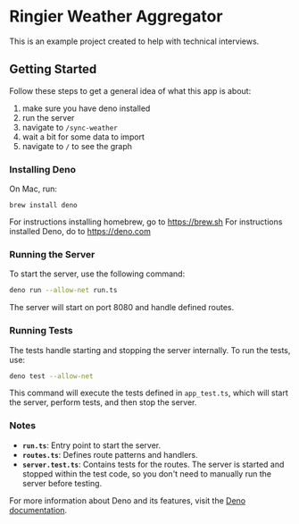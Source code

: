 # Ringier Weather Aggregator

This is an example project created to help with technical interviews.

## Getting Started

Follow these steps to get a general idea of what this app is about:

1. make sure you have deno installed
1. run the server
2. navigate to `/sync-weather`
3. wait a bit for some data to import
4. navigate to `/` to see the graph

### Installing Deno

On Mac, run:

```
brew install deno
```

For instructions installing homebrew, go to <https://brew.sh>
For instructions installed Deno, do to <https://deno.com>

### Running the Server

To start the server, use the following command:

```sh
deno run --allow-net run.ts
```

The server will start on port 8080 and handle defined routes.

### Running Tests

The tests handle starting and stopping the server internally. To run the tests, use:

```sh
deno test --allow-net
```

This command will execute the tests defined in `app_test.ts`, which will start the server, perform tests, and then stop the server.

### Notes

- **`run.ts`**: Entry point to start the server.
- **`routes.ts`**: Defines route patterns and handlers.
- **`server.test.ts`**: Contains tests for the routes. The server is started and stopped within the test code, so you don't need to manually run the server before testing.

For more information about Deno and its features, visit the [Deno documentation](https://deno.land/manual).
